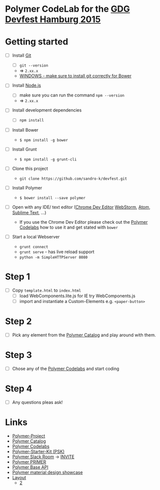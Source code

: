 # Polymer CodeLab for the [GDG Devfest Hamburg 2015](http://devfest.de/#!/schedule/201)

# Getting started

- [ ] Install [Git](https://git-scm.com/downloads)
    - [ ] `git --version`
    - => `2.xx.x`
    - [WINDOWS - make sure to install git correctly for Bower](https://www.npmjs.com/package/bower#windows-users)   

- [ ] Install [Node.js](https://nodejs.org/en/)
    - [ ] make sure you can run the command `npm --version`
    - => `2.xx.x` 

- [ ] Install development dependencies 
    - [ ] `npm install` 
    
- [ ] Install Bower 
    - `$ npm install -g bower`
    
- [ ] Install Grunt
    - `$ npm install -g grunt-cli`
    
- [ ] Clone this project
    - `git clone https://github.com/sandro-k/devfest.git`

- [ ] Install Polymer
    - `$ bower install --save polymer `

- [ ] Open with any IDE/ text editor ([Chrome Dev Editor](https://chrome.google.com/webstore/detail/chrome-dev-editor-develop/pnoffddplpippgcfjdhbmhkofpnaalpg) [WebStorm](https://www.jetbrains.com/webstorm/), [Atom](https://atom.io/), [Sublime Text](http://www.sublimetext.com/), ...)
    - If you use the Chrome Dev Editor please check out the [Polymer Codelabs](http://www.code-labs.io/polymer-summit) how to use it and get stated with `bower`    
    
- [ ] Start a local Webserver
    - `grunt connect`
    - `grunt serve` - has live reload support
    - `python -m SimpleHTTPServer 8080`   
    
# Step 1

- [ ] Copy `template.html` to `index.html`
    - [ ] load WebComponents.lite.js for IE try WebComponents.js
    - [ ] import and instantiate a Custom-Elements e.g. `<paper-button>`

# Step 2

- [ ] Pick any element from the [Polymer Catalog](https://elements.polymer-project.org/) and play around with them.  

# Step 3

- [ ] Chose any of the [Polymer Codelabs](http://www.code-labs.io/polymer-summit) and start coding

# Step 4

- [ ] Any questions pleas ask! 
    
    
# Links
- [Polymer-Project](https://www.polymer-project.org/1.0/)
- [Polymer Catalog](https://elements.polymer-project.org/)
- [Polymer Codelabs](http://www.code-labs.io/polymer-summit)
- [Polymer-Starter-Kit (PSK)](https://github.com/PolymerElements/polymer-starter-kit)
- [Polymer Slack Room](https://polymer.slack.com/messages/general/) -> [INVITE](http://polymer-slack.herokuapp.com/)
- [Polymer PRIMER](https://github.com/Polymer/polymer/blob/master/PRIMER.md)
- [Polymer Base API](http://polymer.github.io/polymer/)
- [Polymer material design showcase](https://github.com/ebidel/material-playground)
- [Layout](https://elements.polymer-project.org/guides/flex-layout)
    - [2](http://plnkr.co/edit/xIARqr?p=preview)

    
    
    
     
 
